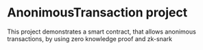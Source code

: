 # AnonimousTransaction project

This project demonstrates a smart contract, that allows anonimous transactions, by using zero knowledge proof and zk-snark